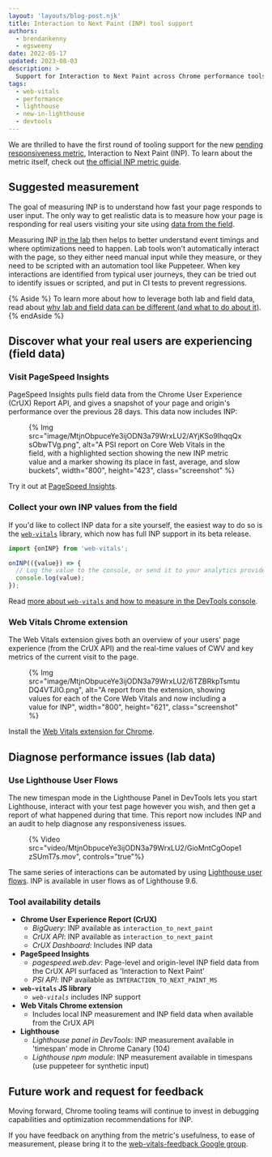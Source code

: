```yaml
---
layout: 'layouts/blog-post.njk'
title: Interaction to Next Paint (INP) tool support
authors:
  - brendankenny
  - egsweeny
date: 2022-05-17
updated: 2023-08-03
description: >
  Support for Interaction to Next Paint across Chrome performance tools.
tags:
  - web-vitals
  - performance
  - lighthouse
  - new-in-lighthouse
  - devtools
---
```


We are thrilled to have the first round of tooling support for the new [pending responsiveness metric](https://web.dev/vitals/#pending), Interaction to Next Paint (INP). To learn about the metric itself, check out [the official INP metric guide](https://web.dev/inp/).

## Suggested measurement

The goal of measuring INP is to understand how fast your page responds to user input. The only way to get realistic data is to measure how your page is responding for real users visiting your site using [data from the field](https://web.dev/lab-and-field-data-differences/#field-data).

Measuring INP [in the lab](https://web.dev/lab-and-field-data-differences/#lab-data) then helps to better understand event timings and where optimizations need to happen. Lab tools won't automatically interact with the page, so they either need manual input while they measure, or they need to be scripted with an automation tool like Puppeteer. When key interactions are identified from typical user journeys, they can be tried out to identify issues or scripted, and put in CI tests to prevent regressions.

{% Aside %}
To learn more about how to leverage both lab and field data, read about [why lab and field data can be different (and what to do about it)](https://web.dev/lab-and-field-data-differences/).
{% endAside %}

## Discover what your real users are experiencing (field data)

### Visit PageSpeed Insights

PageSpeed Insights pulls field data from the Chrome User Experience (CrUX) Report API, and gives a snapshot of your page and origin's performance over the previous 28 days. This data now includes INP:

<figure>
  {% Img src="image/MtjnObpuceYe3ijODN3a79WrxLU2/AYjKSo9IhqqQxsObwTVg.png", alt="A PSI report on Core Web Vitals in the field, with a highlighted section showing the new INP metric value and a marker showing its place in fast, average, and slow buckets", width="800", height="423", class="screenshot" %}
</figure>

Try it out at [PageSpeed Insights](https://pagespeed.web.dev/).

### Collect your own INP values from the field

If you'd like to collect INP data for a site yourself, the easiest way to do so is the [`web-vitals`](https://github.com/GoogleChrome/web-vitals/tree/f33da096d689a5a8809b58c19e8546cb88a8f78c#install-and-load-the-library) library, which now has full INP support in its beta release.

```js
import {onINP} from 'web-vitals';

onINP(({value}) => {
  // Log the value to the console, or send it to your analytics provider.
  console.log(value);
});
```

Read [more about `web-vitals` and how to measure in the DevTools console](https://web.dev/inp/#measure-inp-in-javascript).

### Web Vitals Chrome extension

The Web Vitals extension gives both an overview of your users' page experience (from the CrUX API) and the real-time values of CWV and key metrics of the current visit to the page.

<figure>
  {% Img src="image/MtjnObpuceYe3ijODN3a79WrxLU2/6TZBRkpTsmtuDQ4VTJIO.png", alt="A report from the extension, showing values for each of the Core Web Vitals and now including a value for INP", width="800", height="621", class="screenshot" %}
</figure>

Install the [Web Vitals extension for Chrome](https://chrome.google.com/webstore/detail/web-vitals/ahfhijdlegdabablpippeagghigmibma).

## Diagnose performance issues (lab data)

### Use Lighthouse User Flows

The new timespan mode in the Lighthouse Panel in DevTools lets you start Lighthouse, interact with your test page however you wish, and then get a report of what happened during that time. This report now includes INP and an audit to help diagnose any responsiveness issues.

<figure>
  {% Video src="video/MtjnObpuceYe3ijODN3a79WrxLU2/GioMntCgOope1zSUmT7s.mov", controls="true"%}
</figure>

The same series of interactions can be automated by using [Lighthouse user flows](https://web.dev/lighthouse-user-flows/). INP is available in user flows as of Lighthouse 9.6.

### Tool availability details

- **Chrome User Experience Report (CrUX)**
  - _BigQuery_: INP available as `interaction_to_next_paint`
  - _CrUX API_: INP available as `interaction_to_next_paint`
  - _CrUX Dashboard_: Includes INP data
- **PageSpeed Insights**
  - _pagespeed.web.dev_: Page-level and origin-level INP field data from the CrUX API surfaced as 'Interaction to Next Paint'
  - _PSI API_: INP available as `INTERACTION_TO_NEXT_PAINT_MS`
- **`web-vitals` JS library**
  - _`web-vitals`_ includes INP support
- **Web Vitals Chrome extension**
  - Includes local INP measurement and INP field data when available from the CrUX API
- **Lighthouse**
  - _Lighthouse panel in DevTools_: INP measurement available in 'timespan' mode in Chrome Canary (104)
  - _Lighthouse npm module_: INP measurement available in timespans (use puppeteer for synthetic input)

## Future work and request for feedback

Moving forward, Chrome tooling teams will continue to invest in debugging capabilities and optimization recommendations for INP.

 If you have feedback on anything from the metric's usefulness, to ease of measurement, please bring it to the [web-vitals-feedback Google group](https://groups.google.com/g/web-vitals-feedback).

